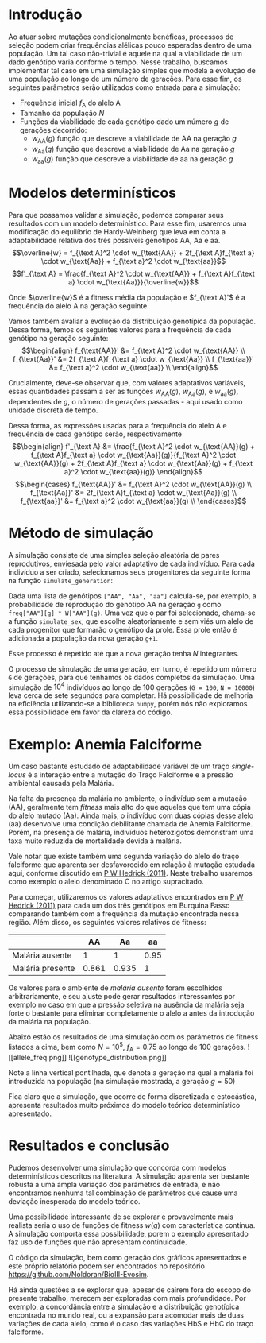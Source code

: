 # Introdução

Ao atuar sobre mutações condicionalmente benéficas, processos de seleção podem criar frequências alélicas pouco esperadas dentro de uma população. Um tal caso não-trivial é aquele na qual a viabilidade de um dado genótipo varia conforme o tempo.
Nesse trabalho, buscamos implementar tal caso em uma simulação simples que modela a evolução de uma população ao longo de um número de gerações.
Para esse fim, os seguintes parâmetros serão utilizados como entrada para a simulação:
- Frequência inicial $f_{\text{A}}$ do alelo $\text{A}$ 
- Tamanho da população $N$
- Funções da viabilidade de cada genótipo dado um número $g$ de gerações decorrido:
	- $w_{\text{AA}}(g)$ função que descreve a viabilidade de $\text{AA}$ na geração $g$
	- $w_{\text{Aa}}(g)$ função que descreve a viabilidade de $\text{Aa}$ na geração $g$
	- $w_{\text{aa}}(g)$ função que descreve a viabilidade de $\text{aa}$ na geração $g$

# Modelos determinísticos

Para que possamos validar a simulação, podemos comparar seus resultados com um modelo determinístico. Para esse fim, usaremos uma modificação do equilíbrio de Hardy-Weinberg que leva em conta a adaptabilidade relativa dos três possíveis genótipos $\text{AA}$, $\text{Aa}$ e $\text{aa}$.
$$\overline{w} = f_{\text A}^2 \cdot w_{\text{AA}} + 2f_{\text A}f_{\text a} \cdot w_{\text{Aa}} + f_{\text a}^2 \cdot w_{\text{aa}}$$
$$f'_{\text A} = \frac{f_{\text A}^2 \cdot w_{\text{AA}} + f_{\text A}f_{\text a} \cdot w_{\text{Aa}}}{\overline{w}}$$

Onde $\overline{w}$ é a fitness média da população e $f_{\text A}'$ é a frequência do alelo $\text{A}$ na geração seguinte.

Vamos também avaliar a evolução da distribuição genotípica da população. Dessa forma, temos os seguintes valores para a frequência de cada genótipo na geração seguinte:
$$\begin{align}
f_{\text{AA}}' &= f_{\text A}^2 \cdot w_{\text{AA}} \\
f_{\text{Aa}}' &= 2f_{\text A}f_{\text a} \cdot w_{\text{Aa}} \\
f_{\text{aa}}' &= f_{\text a}^2 \cdot w_{\text{aa}} \\
\end{align}$$

Crucialmente, deve-se observar que, com valores adaptativos variáveis, essas quantidades passam a ser as funções $w_{\text{AA}}(g)$, $w_{\text{Aa}}(g)$, e  $w_{\text{aa}}(g)$, dependentes de $g$, o número de gerações passadas - aqui usado como unidade discreta de tempo.

Dessa forma, as expressões usadas para a frequência do alelo $\text{A}$ e frequência de cada genótipo serão, respectivamente
$$\begin{align}
f'_{\text A} &= \frac{f_{\text A}^2 \cdot w_{\text{AA}}(g) + f_{\text A}f_{\text a} \cdot w_{\text{Aa}}(g)}{f_{\text A}^2 \cdot w_{\text{AA}}(g) + 2f_{\text A}f_{\text a} \cdot w_{\text{Aa}}(g) + f_{\text a}^2 \cdot w_{\text{aa}}(g)}
\end{align}$$
$$\begin{cases}
f_{\text{AA}}' &= f_{\text A}^2 \cdot w_{\text{AA}}(g) \\
f_{\text{Aa}}' &= 2f_{\text A}f_{\text a} \cdot w_{\text{Aa}}(g) \\
f_{\text{aa}}' &= f_{\text a}^2 \cdot w_{\text{aa}}(g) \\
\end{cases}$$

# Método de simulação

A simulação consiste de uma simples seleção aleatória de pares reprodutivos, enviesada pelo valor adaptativo de cada indivíduo. Para cada indivíduo a ser criado, selecionamos seus progenitores da seguinte forma na função `simulate_generation`:

Dada uma lista de genótipos `["AA", "Aa", "aa"]` calcula-se, por exemplo, a probabilidade de reprodução do genótipo $\text{AA}$ na geração `g` como `freq["AA"][g] * W["AA"](g)`. Uma vez que o par foi selecionado, chama-se a função `simulate_sex`, que escolhe aleatoriamente e sem viés um alelo de cada progenitor que formarão o genótipo da prole. Essa prole então é adicionada a população da nova geração `g+1`.

Esse processo é repetido até que a nova geração tenha $N$ integrantes.

O processo de simulação de uma geração, em turno, é repetido um número `G` de gerações, para que tenhamos os dados completos da simulação. Uma simulação de $10^4$ indivíduos ao longo de $100$ gerações (`G = 100`, `N = 10000`) leva cerca de sete segundos para completar. Há possibilidade de melhoria na eficiência utilizando-se a biblioteca `numpy`, porém nós não exploramos essa possibilidade em favor da clareza do código.

# Exemplo: Anemia Falciforme

Um caso bastante estudado de adaptabilidade variável de um traço *single-locus* é a interação entre a mutação do Traço Falciforme e a pressão ambiental causada pela Malária.

Na falta da presença da malária no ambiente, o indivíduo sem a mutação ($\text{AA}$), geralmente tem *fitness* mais alto do que aqueles que tem uma cópia do alelo mutado ($\text{Aa}$). Ainda mais, o indivíduo com duas cópias desse alelo ($\text{aa}$) desenvolve uma condição debilitante chamada de Anemia Falciforme. Porém, na presença de malária, indivíduos heterozigotos demonstram uma taxa muito reduzida de mortalidade devida à malária. 

Vale notar que existe também uma segunda variação do alelo do traço falciforme que aparenta ser desfavorecido em relação à mutação estudada aqui, conforme discutido em [P W Hedrick (2011)](https://doi.org/10.1038%2Fhdy.2011.16). Neste trabalho usaremos como exemplo o alelo denominado $\text{C}$ no artigo supracitado.

Para começar, utilizaremos os valores adaptativos encontrados em [P W Hedrick (2011)](https://doi.org/10.1038%2Fhdy.2011.16) para cada um dos três genótipos em Burquina Fasso comparando também com a frequência da mutação encontrada nessa região. Além disso, os seguintes valores relativos de fitness:

|  | $\text{AA}$ | $\text{Aa}$ | $\text{aa}$ |
| ---- | ---- | ---- | ---- |
| Malária ausente | 1 | 1 | 0.95 |
| Malária presente | 0.861 | 0.935 | 1 |
Os valores para o ambiente de *malária ausente* foram escolhidos arbitrariamente, e seu ajuste pode gerar resultados interessantes por exemplo no caso em que a pressão seletiva na ausência da malária seja forte o bastante para  eliminar completamente o alelo $\text{a}$ antes da introdução da malária na população.

Abaixo estão os resultados de uma simulação com os parâmetros de fitness listados a cima, bem como $N = 10^5$, $f_{\text{A}} = 0.75$ ao longo de $100$ gerações.
![[allele_freq.png]]
![[genotype_distribution.png]]

Note a linha vertical pontilhada, que denota a geração na qual a malária foi introduzida na população (na simulação mostrada, a geração $g = 50$)

Fica claro que a simulação, que ocorre de forma discretizada e estocástica, apresenta resultados muito próximos do modelo teórico determinístico apresentado.


# Resultados e conclusão

Pudemos desenvolver uma simulação que concorda com modelos determinísticos descritos na literatura. A simulação aparenta ser bastante robusta a uma ampla variação dos parâmetros de entrada, e não encontramos nenhuma tal combinação de parâmetros que cause uma deviação inesperada do modelo teórico.

Uma possibilidade interessante de se explorar e provavelmente mais realista seria o uso de funções de fitness $w(g)$ com característica contínua. A simulação comporta essa possibilidade, porem o exemplo apresentado faz uso de funções que não apresentam continuidade.

O código da simulação, bem como geração dos gráficos apresentados e este próprio relatório podem ser encontrados no repositório https://github.com/Noldoran/BioIII-Evosim.

Há ainda questões a se explorar que, apesar de caírem fora do escopo do presente trabalho, merecem ser exploradas com mais profundidade. Por exemplo, a concordância entre a simulação e a distribuição genotípica encontrada no mundo real, ou a expansão para acomodar mais de duas variações de cada alelo, como é o caso das variações $\text{HbS}$ e $\text{HbC}$ do traço falciforme.